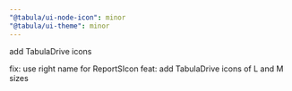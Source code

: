 ```yaml
---
"@tabula/ui-node-icon": minor
"@tabula/ui-theme": minor
---
```


add TabulaDrive icons

fix: use right name for ReportSIcon
feat: add TabulaDrive icons of L and M sizes
